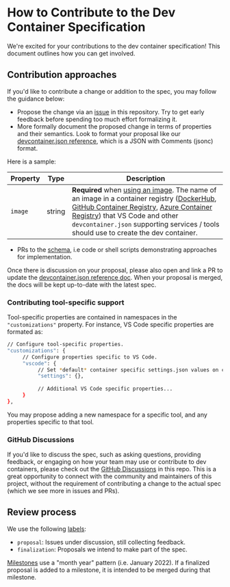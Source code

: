 # How to Contribute to the Dev Container Specification

We're excited for your contributions to the dev container specification! This document outlines how you can get involved. 

## Contribution approaches

If you'd like to contribute a change or addition to the spec, you may follow the guidance below:
- Propose the change via an [issue](https://github.com/microsoft/dev-container-spec/issues) in this repository. Try to get early feedback before spending too much effort formalizing it.
- More formally document the proposed change in terms of properties and their semantics. Look to format your proposal like our [devcontainer.json reference](https://aka.ms/devcontainer.json), which is a JSON with Comments (jsonc) format.

Here is a sample:

| Property | Type | Description |
|----------|------|-------------|
| `image` | string | **Required** when [using an image](/docs/remote/create-dev-container.md#using-an-image-or-dockerfile). The name of an image in a container registry ([DockerHub](https://hub.docker.com), [GitHub Container Registry](https://docs.github.com/packages/guides/about-github-container-registry), [Azure Container Registry](https://azure.microsoft.com/services/container-registry/)) that VS Code and other `devcontainer.json` supporting services / tools should use to create the dev container. |

- PRs to the [schema](https://github.com/devcontainers/spec/blob/main/schemas/devContainer.base.schema.json), i.e code or shell scripts demonstrating approaches for implementation.

Once there is discussion on your proposal, please also open and link a PR to update the [devcontainer.json reference doc](https://github.com/microsoft/vscode-docs/blob/main/docs/remote/devcontainerjson-reference.md). When your proposal is merged, the docs will be kept up-to-date with the latest spec.

### Contributing tool-specific support

Tool-specific properties are contained in namespaces in the `"customizations"` property. For instance, VS Code specific properties are formated as:

```bash
// Configure tool-specific properties.
"customizations": {
     // Configure properties specific to VS Code.
     "vscode": {
          // Set *default* container specific settings.json values on container create.
          "settings": {},
			
          // Additional VS Code specific properties...
     }
},
```

You may propose adding a new namespace for a specific tool, and any properties specific to that tool.

### GitHub Discussions
If you'd like to discuss the spec, such as asking questions, providing feedback, or engaging on how your team may use or contribute to dev containers, please check out the [GitHub Discussions](https://github.com/devcontainers/spec/discussions) in this repo. This is a great opportunity to connect with the community and maintainers of this project, without the requirement of contributing a change to the actual spec (which we see more in issues and PRs).

## Review process

We use the following [labels](https://github.com/microsoft/dev-container-spec/labels):

- `proposal`: Issues under discussion, still collecting feedback.
- `finalization`: Proposals we intend to make part of the spec.

[Milestones](https://github.com/microsoft/dev-container-spec/milestones) use a "month year" pattern (i.e. January 2022). If a finalized proposal is added to a milestone, it is intended to be merged during that milestone.
